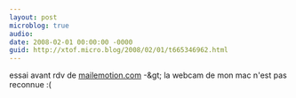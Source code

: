 ```yaml
---
layout: post
microblog: true
audio: 
date: 2008-02-01 00:00:00 -0000
guid: http://xtof.micro.blog/2008/02/01/t665346962.html
---
```

essai avant rdv de [mailemotion.com](http://mailemotion.com/) -&amp;gt; la webcam de mon mac n'est pas reconnue :(
